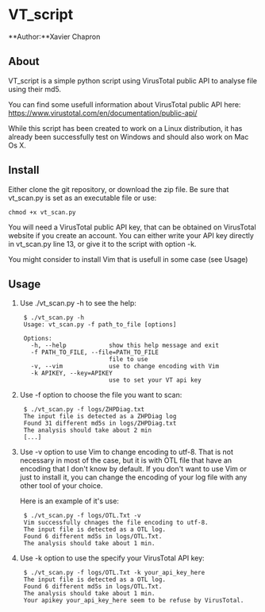 # VT_script

**Author:**Xavier Chapron

## About
VT_script is a simple python script using VirusTotal public API to analyse file using their md5.

You can find some usefull information about VirusTotal public API here: https://www.virustotal.com/en/documentation/public-api/

While this script has been created to work on a Linux distribution, it has already been successfully test on Windows and should also work on Mac Os X.

## Install

Either clone the git repository, or download the zip file.
Be sure that vt_scan.py is set as an executable file or use:

    chmod +x vt_scan.py

You will need a VirusTotal public API key, that can be obtained on VirusTotal website if you create an account.
You can either write your API key directly in vt_scan.py line 13, or give it to the script with option -k.

You might consider to install Vim that is usefull in some case (see Usage)

## Usage

1. Use ./vt_scan.py -h to see the help:

        $ ./vt_scan.py -h
        Usage: vt_scan.py -f path_to_file [options]

        Options:
          -h, --help            show this help message and exit
          -f PATH_TO_FILE, --file=PATH_TO_FILE
                                file to use
          -v, --vim             use to change encoding with Vim
          -k APIKEY, --key=APIKEY
                                use to set your VT api key

2. Use -f option to choose the file you want to scan:

        $ ./vt_scan.py -f logs/ZHPDiag.txt
        The input file is detected as a ZHPDiag log
        Found 31 different md5s in logs/ZHPDiag.txt
        The analysis should take about 2 min
        [...]

3. Use -v option to use Vim to change encoding to utf-8.
    That is not necessary in most of the case, but it is with OTL file that have an encoding that I don't know by default.
    If you don't want to use Vim or just to install it, you can change the encoding of your log file with any other tool of your choice.

    Here is an example of it's use:

        $ ./vt_scan.py -f logs/OTL.Txt -v
        Vim successfully chnages the file encoding to utf-8.
        The input file is detected as a OTL log.
        Found 6 different md5s in logs/OTL.Txt.
        The analysis should take about 1 min.

4. Use -k option to use the specify your VirusTotal API key:

        $ ./vt_scan.py -f logs/OTL.Txt -k your_api_key_here
        The input file is detected as a OTL log.
        Found 6 different md5s in logs/OTL.Txt.
        The analysis should take about 1 min.
        Your apikey your_api_key_here seem to be refuse by VirusTotal.
